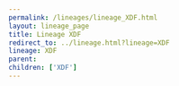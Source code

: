 ```yaml
---
permalink: /lineages/lineage_XDF.html
layout: lineage_page
title: Lineage XDF
redirect_to: ../lineage.html?lineage=XDF
lineage: XDF
parent: 
children: ['XDF']
---
```

